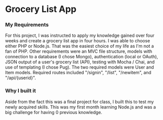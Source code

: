 # Grocery List App

### My Requirements

For this project, I was instructed to apply my knowledge gained over four weeks and create a grocery list app in four hours. I was able to choose either PHP or Node.js. That was the easiest choice of my life as I'm not a fan of PHP. Other requirements were an MVC file structure, models with connection to a database (I chose Mongo), authentication (local or OAuth), JSON output of a user's grocery list (API), testing with Mocha / Chai, and use of templating (I chose Pug). The two required models were User and Item models. Required routes included "/signin", "/list", "/newitem", and "/api/{userid}". 


### Why I built it

Aside from the fact this was a final project for class, I built this to test my newly acquired skills. This was my first month learning Node.js and was a big challenge for having 0 previous knowledge.
